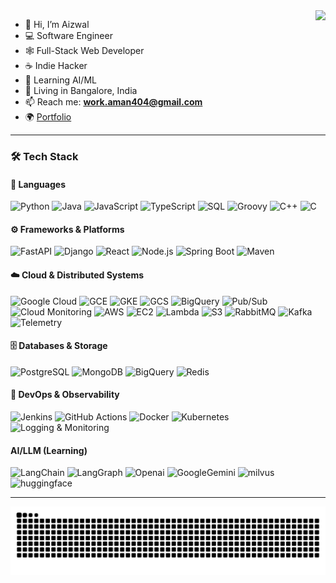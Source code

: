 <picture>
  <source
    srcset="https://github-readme-stats-one-bice.vercel.app/api?username=aizwal9&show_icons=true&icon_color=0366d6&bg_color=ffffff&theme=github_dark&include_all_commits=true&count_private=true&role=OWNER,ORGANIZATION_MEMBER,COLLABORATOR"
    media="(prefers-color-scheme: dark)" />
  <source
    srcset="https://github-readme-stats-one-bice.vercel.app/api?username=aizwal9&show_icons=true&icon_color=0366d6&bg_color=ffffff&include_all_commits=true&count_private=true&role=OWNER,ORGANIZATION_MEMBER,COLLABORATOR"
    media="(prefers-color-scheme: light), (prefers-color-scheme: no-preference)" />
  <img src="https://github-readme-stats-one-bice.vercel.app/api?username=aizwal9&show_icons=true&icon_color=0366d6&bg_color=ffffff&include_all_commits=true&count_private=true&role=OWNER,ORGANIZATION_MEMBER,COLLABORATOR" align="right" />
</picture>

- 👋 Hi, I’m Aizwal  
- 💻 Software Engineer  
- 🕸 Full-Stack Web Developer  
- ☕️ Indie Hacker  
- 👀 Learning AI/ML  
- 📍 Living in Bangalore, India  
- 📫 Reach me: **work.aman404@gmail.com**  
- 🌍 [Portfolio](https://aizwal9.work)  

---

### 🛠 Tech Stack

#### 💬 Languages
![Python](https://img.shields.io/badge/Python-3776AB?style=flat&logo=python&logoColor=white)
![Java](https://img.shields.io/badge/Java-ED8B00?style=flat&logo=java&logoColor=white)
![JavaScript](https://img.shields.io/badge/JavaScript-F7DF1E?style=flat&logo=javascript&logoColor=black)
![TypeScript](https://img.shields.io/badge/TypeScript-3178C6?style=flat&logo=typescript&logoColor=white)
![SQL](https://img.shields.io/badge/SQL-4479A1?style=flat&logo=postgresql&logoColor=white)
![Groovy](https://img.shields.io/badge/Groovy-4298B8?style=flat&logo=apache&logoColor=white)
![C++](https://img.shields.io/badge/C%2B%2B-00599C?style=flat&logo=cplusplus&logoColor=white)
![C](https://img.shields.io/badge/C-A8B9CC?style=flat&logo=c&logoColor=black)

#### ⚙️ Frameworks & Platforms
![FastAPI](https://img.shields.io/badge/FastAPI-009688?style=flat&logo=fastapi&logoColor=white)
![Django](https://img.shields.io/badge/Django-092E20?style=flat&logo=django&logoColor=white)
![React](https://img.shields.io/badge/React-61DAFB?style=flat&logo=react&logoColor=black)
![Node.js](https://img.shields.io/badge/Node.js-339933?style=flat&logo=node.js&logoColor=white)
![Spring Boot](https://img.shields.io/badge/Spring_Boot-6DB33F?style=flat&logo=spring&logoColor=white)
![Maven](https://img.shields.io/badge/Maven-C71A34?style=flat&logo=apache-maven&logoColor=white)

#### ☁️ Cloud & Distributed Systems
![Google Cloud](https://img.shields.io/badge/GCP-4285F4?style=flat&logo=google-cloud&logoColor=white)
![GCE](https://img.shields.io/badge/GCE-4285F4?style=flat&logo=google-cloud&logoColor=white)
![GKE](https://img.shields.io/badge/GKE-4285F4?style=flat&logo=google-kubernetes-engine&logoColor=white)
![GCS](https://img.shields.io/badge/GCS-4285F4?style=flat&logo=google-cloud-storage&logoColor=white)
![BigQuery](https://img.shields.io/badge/BigQuery-4285F4?style=flat&logo=google-bigquery&logoColor=white)
![Pub/Sub](https://img.shields.io/badge/Pub%2FSub-4285F4?style=flat&logo=google-cloud-pubsub&logoColor=white)
![Cloud Monitoring](https://img.shields.io/badge/Cloud_Monitoring-4285F4?style=flat&logo=google-cloud-monitoring&logoColor=white)
![AWS](https://img.shields.io/badge/AWS-232F3E?style=flat&logo=amazon-aws&logoColor=white)
![EC2](https://img.shields.io/badge/EC2-FF9900?style=flat&logo=amazon-aws&logoColor=white)
![Lambda](https://img.shields.io/badge/Lambda-FF9900?style=flat&logo=amazon-aws&logoColor=white)
![S3](https://img.shields.io/badge/S3-569A31?style=flat&logo=amazon-s3&logoColor=white)
![RabbitMQ](https://img.shields.io/badge/RabbitMQ-FF6600?style=flat&logo=rabbitmq&logoColor=white)
![Kafka](https://img.shields.io/badge/Apachekafka-FF6600?style=flat&logo=Apachekafka&logoColor=white)
![Telemetry](https://img.shields.io/badge/Custom_Metrics-8A2BE2?style=flat)

#### 🗄 Databases & Storage
![PostgreSQL](https://img.shields.io/badge/PostgreSQL-4169E1?style=flat&logo=postgresql&logoColor=white)
![MongoDB](https://img.shields.io/badge/MongoDB-47A248?style=flat&logo=mongodb&logoColor=white)
![BigQuery](https://img.shields.io/badge/BigQuery-4285F4?style=flat&logo=google-bigquery&logoColor=white)
![Redis](https://img.shields.io/badge/Redis-DC382D?style=flat&logo=redis&logoColor=white)

#### 🚀 DevOps & Observability
![Jenkins](https://img.shields.io/badge/Jenkins-D24939?style=flat&logo=jenkins&logoColor=white)
![GitHub Actions](https://img.shields.io/badge/GitHub_Actions-2088FF?style=flat&logo=github-actions&logoColor=white)
![Docker](https://img.shields.io/badge/Docker-2496ED?style=flat&logo=docker&logoColor=white)
![Kubernetes](https://img.shields.io/badge/Kubernetes-326CE5?style=flat&logo=kubernetes&logoColor=white)
![Logging & Monitoring](https://img.shields.io/badge/Observability-00C853?style=flat)

#### AI/LLM (Learning)
![LangChain](https://img.shields.io/badge/Langchain-FF6F00?style=flat&logo=langchain&logoColor=white)
![LangGraph](https://img.shields.io/badge/LangGraph-EE4C2C?style=flat&logo=LangGraph&logoColor=white)
![Openai](https://img.shields.io/badge/Openai-F7931E?style=flat&logo=openai&logoColor=white)
![GoogleGemini](https://img.shields.io/badge/Gemini-F7931E?style=flat&logo=googlegemini&logoColor=white)
![milvus](https://img.shields.io/badge/Milvus-F7931E?style=flat&logo=milvus&logoColor=white)
![huggingface](https://img.shields.io/badge/Huggingface-F7931E?style=flat&logo=huggingface&logoColor=white)

---

<!-- snake contribution -->
<picture>
  <source media="(prefers-color-scheme: dark)" srcset="github-contribution-snake/github-contribution-grid-snake-dark.svg" />
  <source media="(prefers-color-scheme: light)" srcset="github-contribution-snake/github-contribution-grid-snake.svg" />
  <img alt="github-snake" src="github-contribution-snake/github-contribution-grid-snake.svg" />
</picture>
